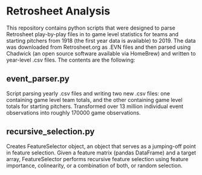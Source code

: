 # Retrosheet Analysis
This repository contains python scripts that were designed to parse Retrosheet play-by-play files in to game level statistics
for teams and starting pitchers from 1918 (the first year data is available) to 2019. The data was downloaded 
from Retrosheet.org as .EVN files and then parsed using Chadwick (an open source software available via HomeBrew) and 
written to year-level .csv files. The contents are the following:

## event_parser.py
Script parsing yearly .csv files and writing two new .csv files: one containing game level team totals, and the other
containing game level totals for starting pitchers. Transformed over 13 million individual event observations into 
roughly 170000 game observations.

## recursive_selection.py
Creates FeatureSelector object, an object that serves as a jumping-off point in feature selection. Given a feature matrix
(pandas DataFrame) and a target array, FeatureSelector performs recursive feature selection using feature importance,
colinearity, or a combination of both, or random selection. 
